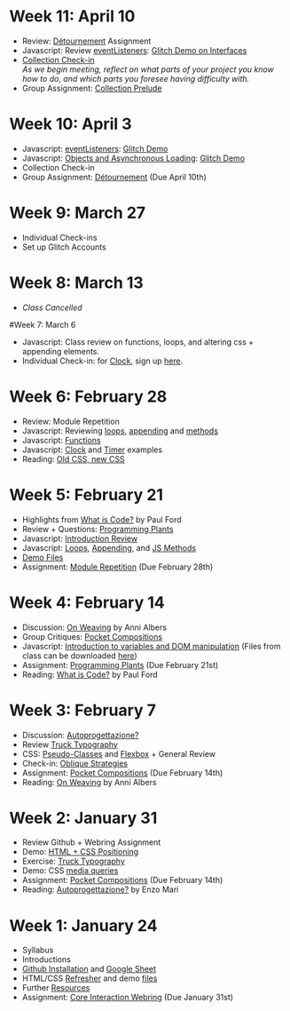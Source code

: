 <!-- - Javascript Libraries: [Greensock](/lectures/gsap) -->
<!-- - Assignment: [With Feeling](/assignments/with-feeling) (Due March 6th) -->


<!-- # Week 14: May 1
- Review
- Check-ins

# Week 13: April 24
- Review
- Check-ins

# Week 12: April 17
- Javascript: localStorage Demo
- Check-ins -->

# Week 11: April 10
- Review: [Détournement](/assignments/detournement) Assignment
- Javascript: Review [eventListeners](/lectures/event-listeners): [Glitch Demo on Interfaces](https://glitch.com/~s20-views)
- [Collection Check-in](https://docs.google.com/spreadsheets/d/1ZaNU5O8Sr2SWXWvmMWNbnuvS5cd3put5X6ikgCCy-Lg/edit?usp=sharing)<br><i>As we begin meeting, reflect on what parts of your project you know how to do, and which parts you foresee having difficulty with.</i>
- Group Assignment: [Collection Prelude](/assignments/prelude)

# Week 10: April 3
- Javascript: [eventListeners](/lectures/event-listeners): [Glitch Demo](https://glitch.com/~s20-lab-eventlisteners) 
- Javascript: [Objects and Asynchronous Loading](/lectures/javascript-objects): [Glitch Demo](https://glitch.com/~s20-lab-objects) 
- Collection Check-in
- Group Assignment: [Détournement](/assignments/detournement) (Due April 10th)


# Week 9: March 27 
- Individual Check-ins
- Set up Glitch Accounts


# Week 8: March 13
- *Class Cancelled*


#Week 7: March 6
- Javascript: Class review on functions, loops, and altering css + appending elements.
- Individual Check-in: for [Clock](https://devinwashburn.com/coreinteraction/project2.html), sign up [here](https://docs.google.com/spreadsheets/d/1VH5AC_gxLTxArsEKC14MXXKePEWfDddCkg2z9I6V5Z0/edit?usp=sharing).



# Week 6: February 28

- Review: Module Repetition
- Javascript: Reviewing [loops](/lectures/javascript-loops), [appending](/lectures/javascript-appending) and [methods](/lectures/javascript-methods)
- Javascript: [Functions](/lectures/functions) 
- Javascript: [Clock](/files/feb-28-timer.zip) and [Timer](/files/feb-28-clock.zip) examples
- Reading: [Old CSS, new CSS](https://eev.ee/blog/2020/02/01/old-css-new-css/)

# Week 5: February 21

- Highlights from [What is Code?](https://www.bloomberg.com/graphics/2015-paul-ford-what-is-code/) by Paul Ford
- Review + Questions: [Programming Plants](/assignments/programming-plants)
- Javascript: [Introduction Review](/lectures/javascript-1)
- Javascript: [Loops](/lectures/javascript-loops), [Appending](/lectures/javascript-appending), and [JS Methods](/lectures/javascript-methods)
- [Demo Files](/files/feb-21.zip)
- Assignment: [Module Repetition](/assignments/repetition) (Due February 28th)
<!-- - Assignment:  -->


# Week 4: February 14

- Discussion: [On Weaving](https://arena-attachments.s3.amazonaws.com/2597972/2065c555bbd04503da9df3d3ec5052dc.pdf?1535137003) by Anni Albers
- Group Critiques: [Pocket Compositions](/assignments/pocket)
- Javascript: [Introduction to variables and DOM manipulation](/lectures/javascript-1) (Files from class can be downloaded [here](/files/feb-14.zip))
- Assignment: [Programming Plants](/assignments/programming-plants) (Due February 21st)
- Reading: [What is Code?](https://www.bloomberg.com/graphics/2015-paul-ford-what-is-code/) by Paul Ford

# Week 3: February 7
- Discussion: [Autoprogettazione?](https://arena-attachments.s3.amazonaws.com/1771862/174a7eb1f1ba1046f2413ed7cbd00ccc.pdf?1518800745)
- Review [Truck Typography](/assignments/truck-type)
- CSS: [Pseudo-Classes](/lectures/html-css-part-3) and [Flexbox](/lectures/html-css-flexbox) + General Review
- Check-in: [Oblique Strategies](https://devinwashburn.com/coreinteraction/project1.html)
- Assignment: [Pocket Compositions](/assignments/pocket) (Due February 14th)
- Reading: [On Weaving](https://arena-attachments.s3.amazonaws.com/2597972/2065c555bbd04503da9df3d3ec5052dc.pdf?1535137003) by Anni Albers

# Week 2: January 31
- Review Github + Webring Assignment
- Demo: [HTML + CSS Positioning](/lectures/html-css-part-2)
- Exercise: [Truck Typography](/assignments/truck-type)
- Demo: CSS [media queries](/lectures/media)
- Assignment: [Pocket Compositions](/assignments/pocket) (Due February 14th)
- Reading: [Autoprogettazione?](https://arena-attachments.s3.amazonaws.com/1771862/174a7eb1f1ba1046f2413ed7cbd00ccc.pdf?1518800745) by Enzo Mari

# Week 1: January 24	
- Syllabus
- Introductions
- [Github Installation](/lectures/github) and [Google Sheet](https://docs.google.com/spreadsheets/d/1zs-5NcqBZeeb1_Nd0Zv0Lx9D1G5n_vOaoC8FbEfUzZg/)
- HTML/CSS [Refresher](/lectures/html-css-basics) and demo [files](/files/basic-html.zip)
- Further [Resources](/resources)
- Assignment: [Core Interaction Webring](/assignments/webring) (Due January 31st)
